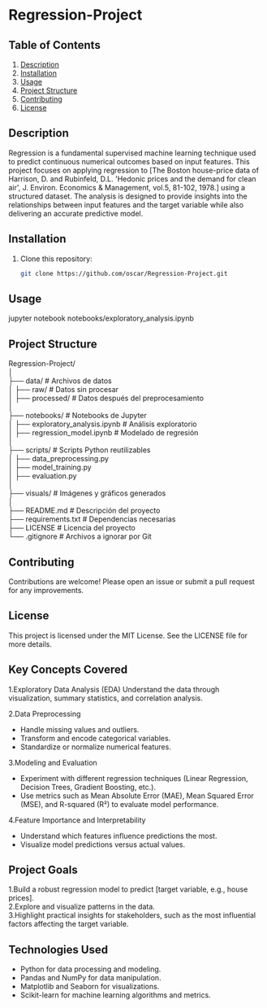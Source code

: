# Regression-Project

## Table of Contents
1. [Description](#description)
2. [Installation](#installation)
3. [Usage](#usage)
4. [Project Structure](#project-structure)
5. [Contributing](#contributing)
6. [License](#license)

## Description
Regression is a fundamental supervised machine learning technique used to predict continuous numerical outcomes based on input features. This project focuses on applying regression to [The Boston house-price data of Harrison, D. and Rubinfeld, D.L. 'Hedonic prices and the demand for clean air', J. Environ. Economics & Management, vol.5, 81-102, 1978.] using a structured dataset. The analysis is designed to provide insights into the relationships between input features and the target variable while also delivering an accurate predictive model.

## Installation
1. Clone this repository:
   ```bash
   git clone https://github.com/oscar/Regression-Project.git

## Usage
jupyter notebook notebooks/exploratory_analysis.ipynb

## Project Structure
Regression-Project/                                                    
│                                                    
├── data/                    # Archivos de datos                                                    
│   ├── raw/                 # Datos sin procesar                                                    
│   ├── processed/           # Datos después del preprocesamiento                                                    
│                                                    
├── notebooks/               # Notebooks de Jupyter                                                    
│   ├── exploratory_analysis.ipynb # Análisis exploratorio                                                    
│   ├── regression_model.ipynb     # Modelado de regresión                                                    
│                                                    
├── scripts/                 # Scripts Python reutilizables                                                    
│   ├── data_preprocessing.py                                                    
│   ├── model_training.py                                                    
│   ├── evaluation.py                                                    
│                                                    
├── visuals/                 # Imágenes y gráficos generados                                                    
│                                                    
├── README.md                # Descripción del proyecto                                                    
├── requirements.txt         # Dependencias necesarias                                                    
├── LICENSE                  # Licencia del proyecto                                                    
└── .gitignore               # Archivos a ignorar por Git                                                    

## Contributing
Contributions are welcome! Please open an issue or submit a pull request for any improvements.

## License
This project is licensed under the MIT License. See the LICENSE file for more details.

## Key Concepts Covered
1.Exploratory Data Analysis (EDA)
  Understand the data through visualization, summary statistics, and correlation analysis.

2.Data Preprocessing

- Handle missing values and outliers.
- Transform and encode categorical variables.
- Standardize or normalize numerical features.

3.Modeling and Evaluation

- Experiment with different regression techniques (Linear Regression, Decision Trees, Gradient Boosting, etc.).
- Use metrics such as Mean Absolute Error (MAE), Mean Squared Error (MSE), and R-squared (R²) to evaluate model performance.

4.Feature Importance and Interpretability

- Understand which features influence predictions the most.
- Visualize model predictions versus actual values.
  
## Project Goals
1.Build a robust regression model to predict [target variable, e.g., house prices].                                      
2.Explore and visualize patterns in the data.                                                 
3.Highlight practical insights for stakeholders, such as the most influential factors affecting the target variable.                                          

## Technologies Used
- Python for data processing and modeling.
- Pandas and NumPy for data manipulation.
- Matplotlib and Seaborn for visualizations.
- Scikit-learn for machine learning algorithms and metrics.


